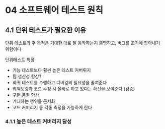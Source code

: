 # 04 소프트웨어 테스트 원칙

## 4.1 단위 테스트가 필요한 이유

단위 테스트의 주 목적은 기대한 대로 잘 동작하는지 증명하고, 버그를 조기에 잡아내기 위함이다

단위테스트 특징
- 기능 테스트보다 훨씬 높은 테스트 커버뤼지
- 팀 생산성 향상?
- 회귀 테스트를 수행하고 디버깅의 필요성을 줄여준다
- 리팩토링과 코드 수정 시 올바로 하고 있다는 확신을 보여준다 (검증)
- 구현 품질 향상
- 기대하는 행위를 문서화
- 코드 커버리지 등 각종 측정을 가능하게 한다

### 4.1.1 높은 테스트 커버리지 달성

